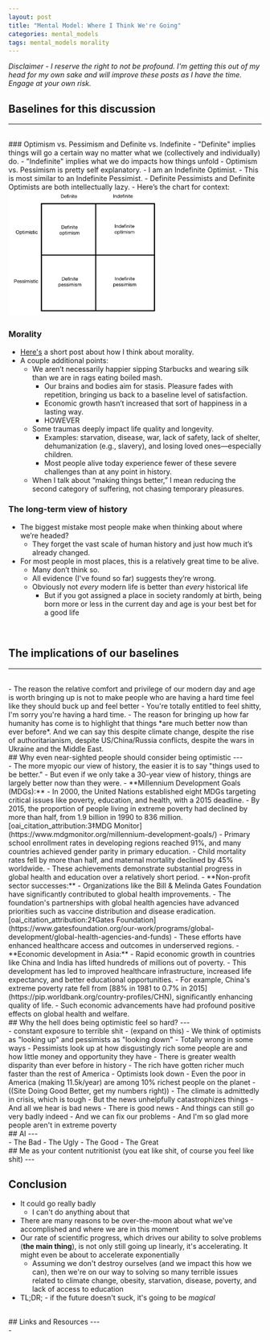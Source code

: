 ```yaml
---
layout: post
title: "Mental Model: Where I Think We're Going"
categories: mental_models
tags: mental_models morality
---
```


*Disclaimer - I reserve the right to not be profound. I'm getting this out of my head for my own sake and will improve these posts as I have the time. Engage at your own risk.*
<br>
## Baselines for this discussion
---
<br>
### Optimism vs. Pessimism and Definite vs. Indefinite
- "Definite" implies things will go a certain way no matter what we (collectively and individually) do.
- "Indefinite" implies what we do impacts how things unfold
- Optimism vs. Pessimism is pretty self explanatory.
- I am an Indefinite Optimist.
  - This is most similar to an Indefinite Pessimist.
- Definite Pessimists and Definite Optimists are both intellectually lazy.
- Here’s the chart for context:
<img src="/assets/whereWeAreGoing/indefinite-and-definite-thinking.png" style="width: 300px; max-width: 100%;">

### Morality
- [Here's](/_posts/2024-11-18-mental_model_morality.markdown) a short post about how I think about morality.
- A couple additional points:
  - We aren’t necessarily happier sipping Starbucks and wearing silk than we are in rags eating boiled mash.
    - Our brains and bodies aim for stasis. Pleasure fades with repetition, bringing us back to a baseline level of satisfaction.
    - Economic growth hasn’t increased that sort of happiness in a lasting way.
    - HOWEVER
  - Some traumas deeply impact life quality and longevity.
    - Examples: starvation, disease, war, lack of safety, lack of shelter, dehumanization (e.g., slavery), and losing loved ones—especially children.
    - Most people alive today experience fewer of these severe challenges than at any point in history.
  - When I talk about “making things better,” I mean reducing the second category of suffering, not chasing temporary pleasures.

### The long-term view of history
- The biggest mistake most people make when thinking about where we’re headed?
  - They forget the vast scale of human history and just how much it’s already changed.
- For most people in most places, this is a relatively great time to be alive.
  - Many don’t think so.
  - All evidence (I've found so far) suggests they’re wrong.
  - Obviously not *every* modern life is better than *every* historical life
    - But if you got assigned a place in society randomly at birth, being born more or less in the current day and age is your best bet for a good life

<br>

## The implications of our baselines
---
<br>
- The reason the relative comfort and privilege of our modern day and age is worth bringing up is not to make people who are having a hard time feel like they should buck up and feel better
  - You're totally entitled to feel shitty, I'm sorry you're having a hard time.
- The reason for bringing up how far humanity has come is to highlight that things *are much better now than ever before*. And we can say this despite climate change, despite the rise of authoritarianism, despite US/China/Russia conflicts, despite the wars in Ukraine and the Middle East.

<br>
## Why even near-sighted people should consider being optimistic
---
<br>
- The more myopic our view of history, the easier it is to say "things used to be better."
- But even if we only take a 30-year view of history, things are largely better now than they were.
  - **Millennium Development Goals (MDGs):**
    - In 2000, the United Nations established eight MDGs targeting critical issues like poverty, education, and health, with a 2015 deadline.
    - By 2015, the proportion of people living in extreme poverty had declined by more than half, from 1.9 billion in 1990 to 836 million. [oai_citation_attribution:3‡MDG Monitor](https://www.mdgmonitor.org/millennium-development-goals/)
    - Primary school enrollment rates in developing regions reached 91%, and many countries achieved gender parity in primary education.
    - Child mortality rates fell by more than half, and maternal mortality declined by 45% worldwide.
    - These achievements demonstrate substantial progress in global health and education over a relatively short period.
  - **Non-profit sector successes:**
    - Organizations like the Bill & Melinda Gates Foundation have significantly contributed to global health improvements.
    - The foundation's partnerships with global health agencies have advanced priorities such as vaccine distribution and disease eradication. [oai_citation_attribution:2‡Gates Foundation](https://www.gatesfoundation.org/our-work/programs/global-development/global-health-agencies-and-funds)
    - These efforts have enhanced healthcare access and outcomes in underserved regions.
  - **Economic development in Asia:**
    - Rapid economic growth in countries like China and India has lifted hundreds of millions out of poverty.
    - This development has led to improved healthcare infrastructure, increased life expectancy, and better educational opportunities.
    - For example, China's extreme poverty rate fell from [88% in 1981 to 0.7% in 2015](https://pip.worldbank.org/country-profiles/CHN), significantly enhancing quality of life.
    - Such economic advancements have had profound positive effects on global health and welfare.

<br>
## Why the hell does being optimistic feel so hard?
---
<br>
- constant exposure to terrible shit
  - (expand on this)
- We think of optimists as "looking up" and pessimists as "looking down"
  - Totally wrong in some ways
  - Pessimists look up at how disgustingly rich some people are and how little money and opportunity they have
    - There is greater wealth disparity than ever before in history
    - The rich have gotten richer much faster than the rest of America
  - Optimists look down
    - Even the poor in America (making 11.5k/year) are among 10% richest people on the planet
      - ((Site Doing Good Better, get my numbers right))
- The climate is admittedly in crisis, which is tough
  - But the news unhelpfully catastrophizes things
  - And all we hear is bad news
  - There is good news
  - And things can still go very badly indeed
  - And we can fix our problems
  - And I'm so glad more people aren't in extreme poverty

<br>
## AI 
---
<br>
- The Bad
- The Ugly
- The Good
- The Great

<br>
## Me as your content nutritionist (you eat like shit, of course you feel like shit)
---
<br>

## Conclusion
- It could go really badly
  - I can't do anything about that
- There are many reasons to be over-the-moon about what we've accomplished and where we are in this moment
- Our rate of scientific progress, which drives our ability to solve problems (**the main thing**), is not only still going up linearly, it's accelerating. It might even be about to accelerate exponentially
  - Assuming we don't destroy ourselves (and we impact this how we can), then we're on our way to solving so many terrible issues related to climate change, obesity, starvation, disease, poverty, and lack of access to education
- TL;DR; - if the future doesn't suck, it's going to be *magical*

<br>
## Links and Resources
---
<br>
- 